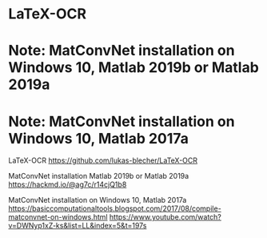 # LaTeX-OCR
# Note: MatConvNet installation on Windows 10, Matlab 2019b or Matlab 2019a
# Note: MatConvNet installation on Windows 10, Matlab 2017a
LaTeX-OCR
https://github.com/lukas-blecher/LaTeX-OCR

MatConvNet installation Matlab 2019b or Matlab 2019a
https://hackmd.io/@ag7c/r14cjQ1b8

MatConvNet installation on Windows 10, Matlab 2017a
https://basiccomputationaltools.blogspot.com/2017/08/compile-matconvnet-on-windows.html
https://www.youtube.com/watch?v=DWNyp1xZ-ks&list=LL&index=5&t=197s
